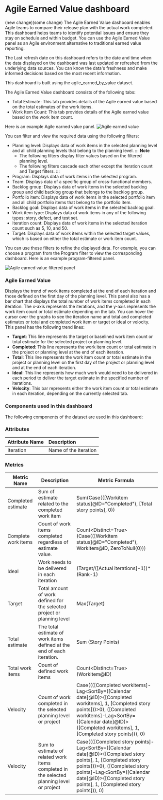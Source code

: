 # Agile Earned Value dashboard

(new change)(some change) The Agile Earned Value dashboard enables Agile teams to compare their release plan with the actual work completed. This dashboard helps teams to identify potential issues and ensure they stay on schedule and within budget. You can use the Agile Earned Value panel as an Agile environment alternative to traditional earned value reporting.

The Last refresh date on this dashboard refers to the date and time when the data displayed on the dashboard was last updated or refreshed from the underlying data sources. You can know the data's freshness and make informed decisions based on the most recent information.

This dashboard is built using the agile_earned_by_value dataset.

The Agile Earned Value dashboard consists of the following tabs:
- Total Estimate: This tab provides details of the Agile earned value based on the total estimates of the work items.
- Work Item Count: This tab provides details of the Agile earned value based on the work item count.


Here is an example Agile earned value panel.
![Agile earned value](images/agile_earned_value.PNG)

You can filter and view the required data using the following filters:

- Planning level: Displays data of work items in the selected planning level and all child planning levels that belong to the planning level.
::: **Note**
  - The following filters display filter values based on the filtered planning level.
  - The following filters cascade each other except the Iteration count and Target filters.
:::
- Program: Displays data of work items in the selected program.
- Team: Displays data of a specific group of cross-functional members.
- Backlog group: Displays data of work items in the selected backlog group and child backlog group that belongs to the backlog group.
- Portfolio item: Displays data of work items in the selected portfolio item and all child portfolio items that belong to the portfolio item.
- Backlog goal: Displays data of work items in the selected backlog goal.
- Work item type: Displays data of work items in any of the following types: story, defect, and test set.
-  Iteration count: Displays data of work items in the selected iteration count such as 5, 10, and 50.
-  Target: Displays data of work items within the selected target values, which is based on either the total estimate or work item count.
 
You can use these filters to refine the displayed data. For example, you can choose a program from the Program filter to view the corresponding dashboard. Here is an example program-filtered panel.

![Agile earned value filtered panel](images/agile_earned_value_filtered_panel.PNG)

### Agile Earned Value
Displays the trend of work items completed at the end of each iteration and those defined on the first day of the planning level. This panel also has a bar chart that displays the total number of work items completed in each iteration. The x-axis represents the iterations, and the y-axis represents the work item count or total estimate depending on the tab. You can hover the cursor over the graphs to see the iteration name and total and completed estimates or total and completed work item or target or ideal or velocity. This panel has the following trend lines:

- **Target**: This line represents the target or baselined work item count or total estimate for the selected project or planning level. 
- **Completed**: This line represents the work item count or total estimate in the project or planning level at the end of each iteration.
- **Total**: This line represents the work item count or total estimate in the project or planning level on the first day of the project or planning level and at the end of each iteration.
- **Ideal**: This line represents how much work would need to be delivered in each period to deliver the target estimate in the specified number of iterations.
- **Velocity**: This bar represents either the work item count or total estimate in each iteration, depending on the currently selected tab.

### Components used in this dashboard

The following components of the dataset are used in this dashboard:

### Attributes
| Attribute Name  | Description |
|:-------------|:------------|
|Iteration| Name of the iteration|

### Metrics
| Metric Name  | Description |Metric Formula|
|-------------|------------|-------------|
|Completed estimate|Sum of estimate related to the completed work item|Sum(Case(([Workitem status]@ID="Completed"), [Total story points], 0))|
|Complete work items|Count of work items completed regardless of estimate value.|Count<Distinct=True>(Case(([Workitem status]@ID="Completed"), Workitem@ID, ZeroToNull(0)))|
|Ideal|Work needs to be delivered in each iteration|(Target/([Actual iterations]-1))*(Rank-1)|
|Target|Total amount of work defined for the selected project or planning level|Max(Target)|
|Total estimate|The total estimate of work items defined at the end of each iteration.|Sum (Story Points)|
|Total work items|Count of defined work items|Count<Distinct=True>(Workitem@ID)|
|Velocity|Count of work completed in the selected planning level or project|Case((([Completed workitems]-Lag<SortBy=([Calendar date]@ID)>([Completed workitems], 1, [Completed story points]))>0), ([Completed workitems]-Lag<SortBy=([Calendar date]@ID)>([Completed workitems], 1, [Completed story points])), 0)|
|Velocity|Sum to estimate of related work items completed in the selected planning level or project|Case((([Completed story points]-Lag<SortBy=([Calendar date]@ID)>([Completed story points], 1, [Completed story points]))>0), ([Completed story points]-Lag<SortBy=([Calendar date]@ID)>([Completed story points], 1, [Completed story points])), 0)| 


